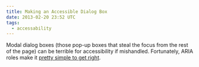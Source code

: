 ```yaml
---
title: Making an Accessible Dialog Box
date: 2013-02-20 23:52 UTC
tags:
  - accessability
---
```


Modal dialog boxes (those pop-up boxes that steal the focus from the rest of the page) can be terrible for accessibility if mishandled. Fortunately, ARIA roles make it [pretty simple to get right][1].

[1]: http://www.nczonline.net/blog/2013/02/12/making-an-accessible-dialog-box
